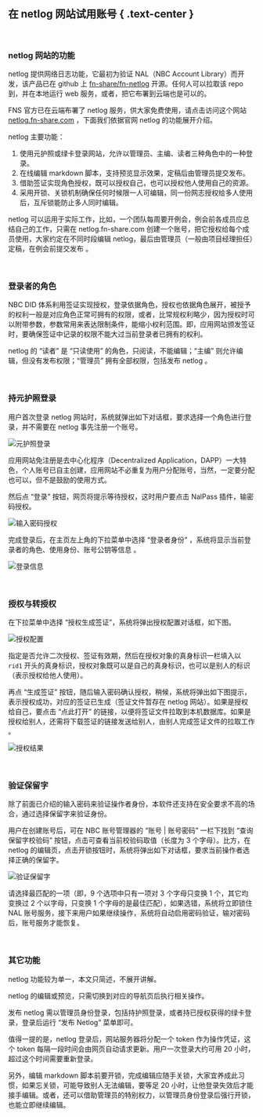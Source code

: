 在 netlog 网站试用账号 { .text-center }
--------------

&nbsp;

### netlog 网站的功能

netlog 提供网络日志功能，它最初为验证 NAL（NBC Account Library）而开发，该产品已在 github 上 [fn-share/fn-netlog](https://github.com/fn-share/fn-netlog) 开源。任何人可以拉取该 repo 到，并在本地运行 web 服务，或者，把它布署到云端也是可以的。

FNS 官方已在云端布署了 netlog 服务，供大家免费使用，请点击访问这个网站 [netlog.fn-share.com](https://netlog.fn-share.com) ，下面我们依据官网 netlog 的功能展开介绍。

netlog 主要功能：

1. 使用元护照或绿卡登录网站，允许以管理员、主编、读者三种角色中的一种登录。
2. 在线编辑 markdown 脚本，支持预览显示效果，定稿后由管理员提交发布。
3. 借助签证实现角色授权，既可以授权自己，也可以授权他人使用自己的资源。
4. 采用开锁、关锁机制确保任何时候限一人可编辑，同一份网志授权给多人使用后，互斥锁能防止多人同时编辑。

netlog 可以运用于实际工作，比如，一个团队每周要开例会，例会前各成员应总结自己的工作，只需在 netlog.fn-share.com 创建一个账号，把它授权给每个成员使用，大家约定在不同时段编辑 netlog，最后由管理员（一般由项目经理担任）定稿，在例会前提交发布 。

&nbsp;

### 登录者的角色

NBC DID 体系利用签证实现授权，登录依据角色，授权也依据角色展开，被授予的权利一般是对应角色正常可拥有的权限，或者，比常规权利略少，因为授权时可以附带参数，参数常用来表达限制条件，能缩小权利范围。即，应用网站颁发签证时，要确保签证中记录的权限不能大过当前登录者已拥有的权利。

netlog 的 “读者” 是 “只读使用” 的角色，只阅读，不能编辑；“主编” 则允许编辑，但没有发布权限；“管理员” 拥有全部权限，包括发布 netlog 。

&nbsp;

### 持元护照登录

用户首次登录 netlog 网站时，系统就弹出如下对话框，要求选择一个角色进行登录，并不需要在 netlog 事先注册一个账号。

![元护照登录](res/pspt_login.gif)

应用网站免注册是去中心化程序（Decentralized Application，DAPP）一大特色，个人账号已自主创建，应用网站不必重复为用户分配账号，当然，一定要分配也可以，但不是鼓励的使用方式。

然后点 “登录” 按钮，网页将提示等待授权，这时用户要点击 NalPass 插件，输密码授权。

![输入密码授权](res/nalpass.gif)

完成登录后，在主页左上角的下拉菜单中选择 “登录者身份” ，系统将显示当前登录者的角色、使用身份、账号公钥等信息 。

![登录信息](res/login_info.gif)

&nbsp;

### 授权与转授权

在下拉菜单中选择 “授权生成签证”，系统将弹出授权配置对话框，如下图。

![授权配置](res/visa_auth.gif)

指定是否允许二次授权、签证有效期，然后在授权对象的真身标识一栏填入以 `rid1` 开头的真身标识，授权对象既可以是自己的真身标识，也可以是别人的标识（表示授权给他人使用）。

再点 “生成签证” 按钮，随后输入密码确认授权，稍候，系统将弹出如下图提示，表示授权成功，对应的签证已生成（签证文件暂存在 netlog 网站）。如果是授权给自己，要点击 “点此打开” 的链接，以便将签证文件拉取到本机数据库。如果是授权给别人，还需将下载签证的链接发送给别人，由别人完成签证文件的拉取工作 。

![授权结果](res/auth_result.gif)

&nbsp;

### 验证保留字

除了前面已介绍的输入密码来验证操作者身份，本软件还支持在安全要求不高的场合，通过选择保留字来验证身份。

用户在创建账号后，可在 NBC 账号管理器的 “账号 | 账号密码” 一栏下找到 “查询保留字校验码” 按钮，点击可查看当前校验码取值（长度为 3 个字母）。比方，在 netlog 的编辑页，点击开锁按钮时，系统将弹出如下对话框，要求当前操作者选择正确的保留字。

![验证保留字](res/nal_rsvd.gif)

请选择最匹配的一项（即，9 个选项中只有一项对 3 个字母只变换 1 个，其它均变换过 2 个以字母，只变换 1 个字母的是最佳匹配），如果选错，系统将立即锁住 NAL 账号服务，接下来用户如果继续操作，系统将自动启用密码验证，输对密码后，账号服务才能恢复。

&nbsp;

### 其它功能

netlog 功能较为单一，本文只简述，不展开讲解。

netlog 的编辑或预览，只需切换到对应的导航页后执行相关操作。

发布 netlog 需以管理员身份登录，包括持护照登录，或者持已授权获得的绿卡登录，登录后运行 “发布 Netlog” 菜单即可。

值得一提的是，netlog 登录后，网站服务器将分配一个 token 作为操作凭证，这个 token 每隔一段时间会由网页自动请求更新。用户一次登录大约可用 20 小时，超过这个时间需要重新登录。

另外，编辑 markdown 脚本前要开锁，完成编辑应随手关锁，大家宜养成此习惯，如果忘关锁，可能导致别人无法编辑，要等足 20 小时，让他登录失效后才能接手编辑。或者，还可以借助管理员的特别权力，以管理员身份登录后强行开锁，也能立即继续编辑。
